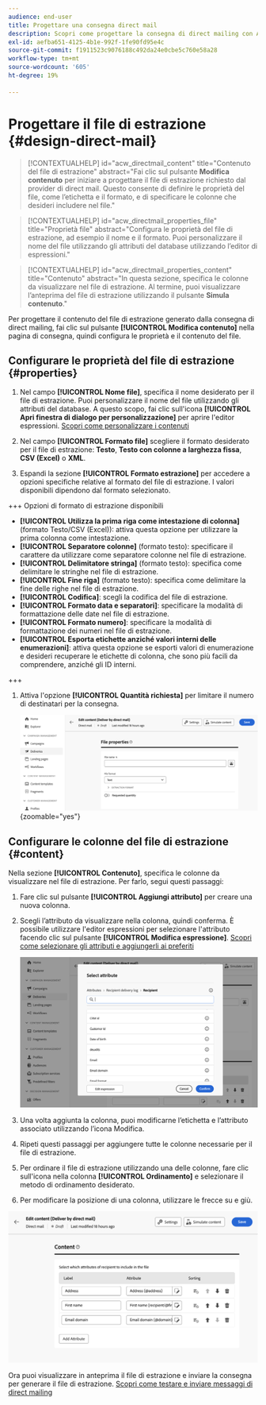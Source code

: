 ```yaml
---
audience: end-user
title: Progettare una consegna direct mail
description: Scopri come progettare la consegna di direct mailing con Adobe Campaign Web
exl-id: aefba651-4125-4b1e-992f-1fe90fd95e4c
source-git-commit: f1911523c9076188c492da24e0cbe5c760e58a28
workflow-type: tm+mt
source-wordcount: '605'
ht-degree: 19%

---
```


# Progettare il file di estrazione {#design-direct-mail}

>[!CONTEXTUALHELP]
>id="acw_directmail_content"
>title="Contenuto del file di estrazione"
>abstract="Fai clic sul pulsante **Modifica contenuto** per iniziare a progettare il file di estrazione richiesto dal provider di direct mail. Questo consente di definire le proprietà del file, come l’etichetta e il formato, e di specificare le colonne che desideri includere nel file."

>[!CONTEXTUALHELP]
>id="acw_directmail_properties_file"
>title="Proprietà file"
>abstract="Configura le proprietà del file di estrazione, ad esempio il nome e il formato. Puoi personalizzare il nome del file utilizzando gli attributi del database utilizzando l’editor di espressioni."

>[!CONTEXTUALHELP]
>id="acw_directmail_properties_content"
>title="Contenuto"
>abstract="In questa sezione, specifica le colonne da visualizzare nel file di estrazione. Al termine, puoi visualizzare l’anteprima del file di estrazione utilizzando il pulsante **Simula contenuto**."

Per progettare il contenuto del file di estrazione generato dalla consegna di direct mailing, fai clic sul pulsante **[!UICONTROL Modifica contenuto]** nella pagina di consegna, quindi configura le proprietà e il contenuto del file.

## Configurare le proprietà del file di estrazione {#properties}

1. Nel campo **[!UICONTROL Nome file]**, specifica il nome desiderato per il file di estrazione. Puoi personalizzare il nome del file utilizzando gli attributi del database. A questo scopo, fai clic sull&#39;icona **[!UICONTROL Apri finestra di dialogo per personalizzazione]** per aprire l&#39;editor espressioni. [Scopri come personalizzare i contenuti](../personalization/personalize.md)

1. Nel campo **[!UICONTROL Formato file]** scegliere il formato desiderato per il file di estrazione: **Testo**, **Testo con colonne a larghezza fissa**, **CSV (Excel)** o **XML**.

1. Espandi la sezione **[!UICONTROL Formato estrazione]** per accedere a opzioni specifiche relative al formato del file di estrazione. I valori disponibili dipendono dal formato selezionato.

+++ Opzioni di formato di estrazione disponibili

   * **[!UICONTROL Utilizza la prima riga come intestazione di colonna]** (formato Testo/CSV (Excel)): attiva questa opzione per utilizzare la prima colonna come intestazione.
   * **[!UICONTROL Separatore colonne]** (formato testo): specificare il carattere da utilizzare come separatore colonne nel file di estrazione.
   * **[!UICONTROL Delimitatore stringa]** (formato testo): specifica come delimitare le stringhe nel file di estrazione.
   * **[!UICONTROL Fine riga]** (formato testo): specifica come delimitare la fine delle righe nel file di estrazione.
   * **[!UICONTROL Codifica]**: scegli la codifica del file di estrazione.
   * **[!UICONTROL Formato data e separatori]**: specificare la modalità di formattazione delle date nel file di estrazione.
   * **[!UICONTROL Formato numero]**: specificare la modalità di formattazione dei numeri nel file di estrazione.
   * **[!UICONTROL Esporta etichette anziché valori interni delle enumerazioni]**: attiva questa opzione se esporti valori di enumerazione e desideri recuperare le etichette di colonna, che sono più facili da comprendere, anziché gli ID interni.

+++

1. Attiva l&#39;opzione **[!UICONTROL Quantità richiesta]** per limitare il numero di destinatari per la consegna.

   ![Schermata che mostra le opzioni di configurazione dei dettagli del contenuto per il file di estrazione.](assets/dm-content-details.png){zoomable="yes"}

## Configurare le colonne del file di estrazione {#content}

Nella sezione **[!UICONTROL Contenuto]**, specifica le colonne da visualizzare nel file di estrazione. Per farlo, segui questi passaggi:

1. Fare clic sul pulsante **[!UICONTROL Aggiungi attributo]** per creare una nuova colonna.
1. Scegli l’attributo da visualizzare nella colonna, quindi conferma. È possibile utilizzare l&#39;editor espressioni per selezionare l&#39;attributo facendo clic sul pulsante **[!UICONTROL Modifica espressione]**. [Scopri come selezionare gli attributi e aggiungerli ai preferiti](../get-started/attributes.md)

   ![Schermata che mostra il pulsante Aggiungi attributo e le opzioni per l&#39;aggiunta di attributi al file di estrazione.](assets/dm-add-attribute.png)

1. Una volta aggiunta la colonna, puoi modificarne l’etichetta e l’attributo associato utilizzando l’icona Modifica.
1. Ripeti questi passaggi per aggiungere tutte le colonne necessarie per il file di estrazione.
1. Per ordinare il file di estrazione utilizzando una delle colonne, fare clic sull&#39;icona nella colonna **[!UICONTROL Ordinamento]** e selezionare il metodo di ordinamento desiderato.
1. Per modificare la posizione di una colonna, utilizzare le frecce su e giù.

![Schermata che mostra le opzioni di configurazione degli attributi per il file di estrazione.](assets/dm-content-attributes.png)

Ora puoi visualizzare in anteprima il file di estrazione e inviare la consegna per generare il file di estrazione. [Scopri come testare e inviare messaggi di direct mailing](send-direct-mail.md)